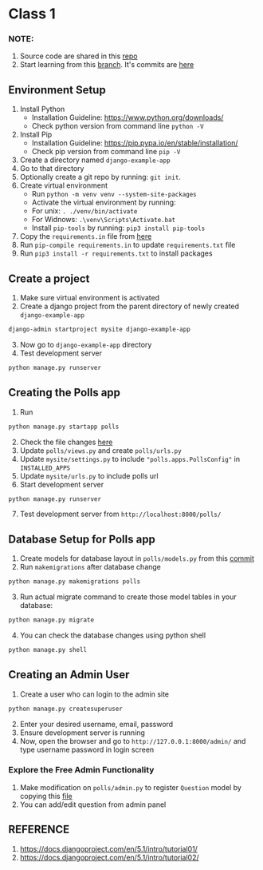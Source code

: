 # Class 1

### NOTE:
1. Source code are shared in this [repo](https://github.com/Encryptioner/django-example-app)
2. Start learning from this [branch](https://github.com/Encryptioner/django-example-app/tree/task-1/v1/tutorial-1). It's commits are [here](https://github.com/Encryptioner/django-example-app/commits/task-1/v1/tutorial-1/)


## Environment Setup

1. Install Python
   - Installation Guideline: https://www.python.org/downloads/
   - Check python version from command line `python -V`
2. Install Pip
   - Installation Guideline: https://pip.pypa.io/en/stable/installation/
   - Check pip version from command line `pip -V`
3. Create a directory named `django-example-app`
4. Go to that directory
5. Optionally create a git repo by running: `git init`.
6. Create virtual environment
   - Run `python -m venv venv --system-site-packages`
   - Activate the virtual environment by running:
   - For unix: `. ./venv/bin/activate`
   - For Widnows: `.\venv\Scripts\Activate.bat`
   - Install `pip-tools` by running: `pip3 install pip-tools`
7. Copy the `requirements.in` file from [here](https://github.com/Encryptioner/django-example-app/blob/220ef0311214c12ef10b60d37f6e088cb06fd953/requirements.in)
8. Run `pip-compile requirements.in` to update `requirements.txt` file
9. Run `pip3 install -r requirements.txt` to install packages


## Create a project
1. Make sure virtual environment is activated
2. Create a django project from the parent directory of newly created `django-example-app`
```bash
django-admin startproject mysite django-example-app
```
3. Now go to `django-example-app` directory
4. Test development server
```bash
python manage.py runserver
```

## Creating the Polls app
1. Run
```bash
python manage.py startapp polls
```
2. Check the file changes [here](https://github.com/Encryptioner/django-example-app/commit/15098be93c1fc2e35c2b0c4925660f3964f0ff2c)
3. Update `polls/views.py` and create `polls/urls.py`
4. Update `mysite/settings.py` to include `"polls.apps.PollsConfig"` in `INSTALLED_APPS`
5. Update `mysite/urls.py` to include polls url
6. Start development server
```bash
python manage.py runserver
```
7. Test development server from `http://localhost:8000/polls/`


## Database Setup for Polls app
1. Create models for database layout in `polls/models.py` from this [commit](https://github.com/Encryptioner/django-example-app/commit/745f191dd9d7741f9217d8234f56e9318c76913b)
2. Run `makemigrations` after database change
```bash
python manage.py makemigrations polls
```
3. Run actual migrate command to create those model tables in your database:
```bash
python manage.py migrate
```
4. You can check the database changes using python shell
```bash
python manage.py shell
```

## Creating an Admin User
1. Create a user who can login to the admin site
```bash
python manage.py createsuperuser
```
2. Enter your desired username, email, password
3. Ensure development server is running
4. Now, open the browser and go to `http://127.0.0.1:8000/admin/` and type username password in login screen

### Explore the Free Admin Functionality
1. Make modification on `polls/admin.py` to register `Question` model by copying this [file](https://github.com/Encryptioner/django-example-app/blob/3e6bf0cb6fd895e20f24befbf6a76f837241d49f/polls/admin.py)
2. You can add/edit question from admin panel






## REFERENCE
1. https://docs.djangoproject.com/en/5.1/intro/tutorial01/
2. https://docs.djangoproject.com/en/5.1/intro/tutorial02/
